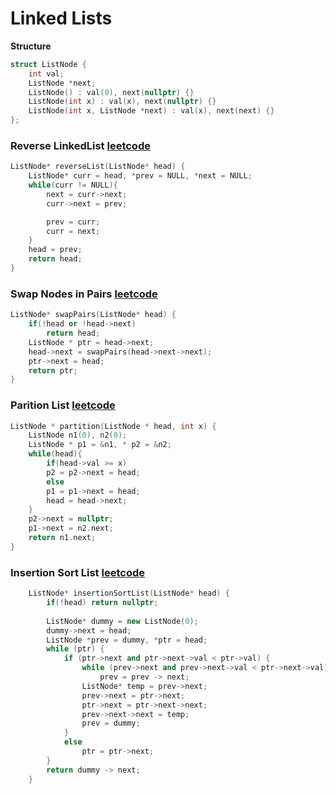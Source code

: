 # Linked Lists
__Structure__

```cpp
struct ListNode {
	int val;
	ListNode *next;
	ListNode() : val(0), next(nullptr) {}
	ListNode(int x) : val(x), next(nullptr) {}
	ListNode(int x, ListNode *next) : val(x), next(next) {}
};
```

### Reverse LinkedList [leetcode](https://leetcode.com/problems/reverse-linked-list/)
```cpp
ListNode* reverseList(ListNode* head) {
	ListNode* curr = head, *prev = NULL, *next = NULL;
	while(curr != NULL){
		next = curr->next;
		curr->next = prev;

		prev = curr;
		curr = next;
	}
	head = prev;
	return head;
}
```

### Swap Nodes in Pairs [leetcode](https://leetcode.com/problems/swap-nodes-in-pairs/)
```cpp
ListNode* swapPairs(ListNode* head) {
	if(!head or !head->next)
		return head;
	ListNode * ptr = head->next;
	head->next = swapPairs(head->next->next);
	ptr->next = head;
	return ptr;
}
```

### Parition List [leetcode](https://leetcode.com/problems/partition-list/)
```cpp
ListNode * partition(ListNode * head, int x) {
	ListNode n1(0), n2(0);
	ListNode * p1 = &n1, * p2 = &n2;
	while(head){
		if(head->val >= x)
		p2 = p2->next = head;
		else
		p1 = p1->next = head;
		head = head->next;
	}
	p2->next = nullptr;
	p1->next = n2.next;
	return n1.next;
}
```

### Insertion Sort List [leetcode](https://leetcode.com/problems/insertion-sort-list/)

```cpp
    ListNode* insertionSortList(ListNode* head) {
        if(!head) return nullptr;
        
        ListNode* dummy = new ListNode(0);
        dummy->next = head;
        ListNode *prev = dummy, *ptr = head;
        while (ptr) {
            if (ptr->next and ptr->next->val < ptr->val) {
                while (prev->next and prev->next->val < ptr->next->val)
                    prev = prev -> next;
                ListNode* temp = prev->next;
                prev->next = ptr->next;
                ptr->next = ptr->next->next;
                prev->next->next = temp;
                prev = dummy;
            }
            else 
                ptr = ptr->next;
        }
        return dummy -> next;
    }
```